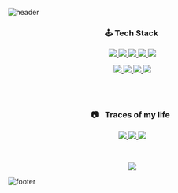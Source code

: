 
![header](https://capsule-render.vercel.app/api?text=Hyemin%20Park&animation=twinkling&fontColor=fff&type=waving&height=160&fontAlignY=30&fontSize=55)

<p>
  <h3  align="center">🕹&nbsp;Tech Stack&nbsp;</h3>
</p>

<p align="center">
    <!-- React -->
  <a href="https://2ham-s.tistory.com/">
    <img src="https://img.shields.io/badge/React-37BEFF?style=flat-square&logo=React&logoColor=white&Color=white"/>
    </a>
  <!-- java -->
  <a href="https://2ham-s.tistory.com/">
    <img src="https://img.shields.io/badge/Java-3955A3?style=flat-square&logo=java&logoColor=white"/>
    </a>
  <!-- javaScript -->
  <a href="https://2ham-s.tistory.com/">
    <img src="https://img.shields.io/badge/JavaScript-FF9900?style=flat-square&logo=javaScript&logoColor=white"/>
    </a>
    <!-- Jquery -->
  <a href="https://2ham-s.tistory.com/">
  <img src="https://img.shields.io/badge/Jquery-0769AD?style=flat-square&logo=Jquery&logoColor=white&Color=white"/>
    </a>
  <!-- css3 -->
  <a href="https://2ham-s.tistory.com/">
    <img src="https://img.shields.io/badge/CSS3-4285F4?style=flat-square&logo=CSS3&logoColor=white"/>
    </a>         
</p>

<p align="center">
<!-- SpringBoot -->
    <a href="https://2ham-s.tistory.com/">
      <img src="https://img.shields.io/badge/SpringBoot-6DB33F?style=flat-square&logo=Spring&logoColor=white"/>
      </a>
      <!-- MySQL -->
    <a href="https://2ham-s.tistory.com/">
      <img src="https://img.shields.io/badge/MySQL-0088FF?style=flat-square&logo=MySQL&logoColor=white"/>
      </a>
      <!-- Oracle -->
    <a href="https://2ham-s.tistory.com/">
      <img src="https://img.shields.io/badge/Oracle-F80000?style=flat-square&logo=Oracle&logoColor=white"/>
      </a>
      <!-- Apache -->
      <a href="https://2ham-s.tistory.com/">
      <img src="https://img.shields.io/badge/Apache%20Tomcat-F9AB00?style=flat-square&logo=Apache%20Tomcat&logoColor=black&Text%20Color=white"/>
      </a>
  
<p>
    <br/>
    <br/>
</p>


<h3  align="center"> 📷 &nbsp; Traces of my life &nbsp; </h3>

<p align="center">
  <a href="https://2ham-s.tistory.com/">
    <img src="https://img.shields.io/badge/Tech%20Blog-11B48A?style=flat-square&logo=Vimeo&logoColor=white" />
  </a>

  <a href="http://poklu3.cafe24.com/developer.html">
    <img src="https://img.shields.io/badge/Portfolio-11B48A?style=flat-square&logo=Vimeo&logoColor=white" />
  </a>

  <a href="https://www.instagram.com/poklu265/">
    <img src="https://img.shields.io/badge/Instagram-11B48A?style=flat-square&logo=Vimeo&logoColor=white" />
  </a>
</p>

<br/>  
<p align="center">
 <a href="https://hits.seeyoufarm.com"><img src="https://hits.seeyoufarm.com/api/count/incr/badge.svg?url=https%3A%2F%2Fgithub.com%2Fhyemin23%2Fhit-counter&count_bg=%23B377FF&title_bg=%23B479FF&icon=github.svg&icon_color=%23FBFBFB&title=visited+++%F0%9F%96%90+&edge_flat=false"/></a>
</p>

![footer](https://capsule-render.vercel.app/api?section=footer&height=160&&type=waving) 
